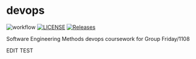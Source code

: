# devops
![workflow](https://github.com/SEM-FRI-1108/devops/actions/workflows/main.yml/badge.svg)
[![LICENSE](https://img.shields.io/github/license/<github-username>/devops.svg?style=flat-square)](https://github.com/SEM-FRI-1108/devops/blob/master/LICENSE)
[![Releases](https://img.shields.io/github/release/<github-username>/devops/all.svg?style=flat-square)](https://github.com/SEM-FRI-1108/devops/releases)

Software Engineering Methods devops coursework for Group Friday/1108

EDIT TEST
